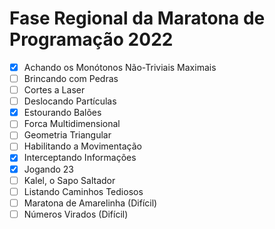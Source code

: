 # Fase Regional da Maratona de Programação 2022

* [x] Achando os Monótonos Não-Triviais Maximais
* [ ] Brincando com Pedras&#x20;
* [ ] Cortes a Laser
* [ ] Deslocando Partículas
* [x] Estourando Balões
* [ ] Forca Multidimensional
* [ ] Geometria Triangular
* [ ] Habilitando a Movimentação
* [x] Interceptando Informações
* [x] Jogando 23
* [ ] Kalel, o Sapo Saltador
* [ ] Listando Caminhos Tediosos
* [ ] Maratona de Amarelinha (Difícil)
* [ ] Números Virados (Difícil)
